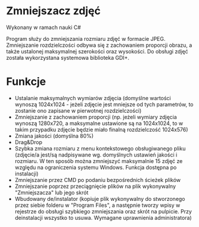 # Zmniejszacz zdjęć
Wykonany w ramach nauki C#

Program służy do zmniejszania rozmiaru zdjęć w formacie JPEG.
Zmniejszanie rozdzielczości odbywa się z zachowaniem proporcji obrazu, a także ustalonej maksymalnej szerokości oraz wysokości.
Do obsługi zdjęć została wykorzystana systemowa biblioteka GDI+.

# Funkcje
- Ustalanie maksymalnych wymiarów zdjęcia (domyślne wartości wynoszą 1024x1024 - jeżeli zdjęcie jest mniejsze od tych parametrów, to zostanie ono zapisane w pierwotnej rozdzielczości)
- Zmniejszanie z zachowaniem proporcji (np. jeżeli wymiary zdjęcia wynoszą 1280x720, a maksymalne ustawione są na 1024x1024, to w takim przypadku zdjęcie będzie miało finalną rozdzielczość 1024x576)
- Zmiana jakości (domyślna 80%)
- Drag&Drop
- Szybka zmiana rozmiaru z menu kontekstowego obsługiwanego pliku (zdjęcie/a jest/są nadpisywane wg. domyślnych ustawień jakości i rozmiaru. W ten sposób można zmniejszyć maksymalnie 15 zdjęć ze względu na ograniczenia systemu Windows. Funkcja dostępna po instalacji)
- Zmniejszanie przez CMD po podaniu bezpośrednich ścieżek plików
- Zmniejszanie poprzez przeciągnięcie plików na plik wykonywalny "Zmniejszacza" lub jego skrót
- Wbudowany de/instalator (kopiuje plik wykonywalny do stworzonego przez siebie folderu w "Program Files", a następnie tworzy wpisy w rejestrze do obsługi szybkiego zmniejszania oraz skrót na pulpicie. Przy deinstalacji wszystko to usuwa. Wymagane uprawnienia administratora)
